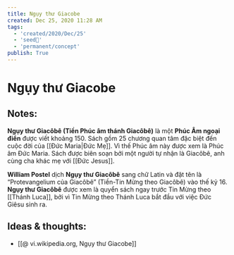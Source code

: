 ```yaml
---
title: Ngụy thư Giacobe
created: Dec 25, 2020 11:28 AM
tags:
  - 'created/2020/Dec/25'
  - 'seed🥜'
  - 'permanent/concept'
publish: True
---
```

# Ngụy thư Giacobe

## Notes:
**Ngụy thư Giacôbê (Tiền Phúc âm thánh Giacôbê)** là một **Phúc Âm ngoại điển** được viết khoảng 150. Sách gồm 25 chương quan tâm đặc biệt đến cuộc đời của [[Đức Maria|Đức Mẹ]]. Vì thế Phúc âm này được xem là Phúc âm Đức Maria. Sách được biên soạn bởi một người tự nhận là Giacôbê, anh cùng cha khác mẹ với [[Đức Jesus]].

**William Postel** dịch **Ngụy thư Giacôbê** sang chữ Latin và đặt tên là “Protevangelium của Giacôbê” (Tiền-Tin Mừng theo Giacôbê) vào thế kỷ 16. **Ngụy thư Giacôbê** được xem là quyển sách ngay trước Tin Mừng theo [[Thánh Luca]], bởi vì Tin Mừng theo Thánh Luca bắt đầu với việc Đức Giêsu sinh ra. 


## Ideas & thoughts:
- [[@ vi.wikipedia.org, Ngụy thư Giacobe]]